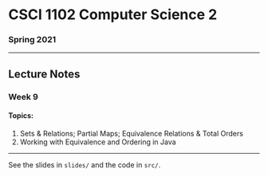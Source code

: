 # CSCI 1102 Computer Science 2

### Spring 2021

------

## Lecture Notes

### Week 9

#### Topics:

1. Sets & Relations; Partial Maps; Equivalence Relations & Total Orders
2. Working with Equivalence and Ordering in Java

---

See the slides in `slides/` and the code in `src/`.